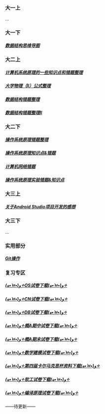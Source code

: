 ### 大一上

...



### 大一下

##### [数据结构思维导图](docs/personal/DS)



### 大二上

##### [计算机系统原理的一些知识点和错题整理](docs/personal/CS)

##### [大学物理（Ⅱ）公式整理](docs/personal/UniversityPhysics2)

##### [数据结构错题整理](docs/personal/DS2)

##### [数据结构错题整理Ⅱ](docs/personal/DS3)



### 大二下

##### [操作系统原理错题整理](docs/personal/OS)

##### [操作系统原理知识点&错题](docs/personal/OS2)

##### [计算机网络错题](docs/personal/CN)

##### [操作系统原理实验错题&知识点](docs/personal/OS3)



### 大三上

##### [关于Android Studio项目开发的感想](docs/personal/Android)



### 大三下

...



### 实用部分

##### [Git操作](docs/personal/Git)



### 复习专区

##### <a href="/docs/downloads/os试卷.rar" download="os试卷.rar">(๑•̀ㅂ•́)و✧OS试卷下载(๑•̀ㅂ•́)و✧</a>

##### <a href="/docs/downloads/cn试卷.rar" download="cn试卷.rar">(๑•̀ㅂ•́)و✧CN试卷下载(๑•̀ㅂ•́)و✧</a>

##### <a href="/docs/downloads/db试卷.rar" download="db试卷.rar">(๑•̀ㅂ•́)و✧DB试卷下载(๑•̀ㅂ•́)و✧</a>

##### <a href="/docs/downloads/概A期中试卷.rar" download="概A期中试卷.rar">(๑•̀ㅂ•́)و✧概A期中试卷下载(๑•̀ㅂ•́)و✧</a>

##### <a href="/docs/downloads/概A期末试卷.rar" download="概A期末试卷.rar">(๑•̀ㅂ•́)و✧概A期末试卷下载(๑•̀ㅂ•́)و✧</a>

##### <a href="/docs/downloads/数学建模试卷.rar" download="数学建模试卷.rar">(๑•̀ㅂ•́)و✧数学建模试卷下载(๑•̀ㅂ•́)و✧</a>

##### <a href="/docs/downloads/第四届卡尔马克思杯.rar" download="第四届卡尔马克思杯.rar">(๑•̀ㅂ•́)و✧第四届卡尔马克思杯资料下载(๑•̀ㅂ•́)و✧</a>

##### <a href="/docs/downloads/软工试卷.rar" download="软工试卷.rar">(๑•̀ㅂ•́)و✧软工试卷下载(๑•̀ㅂ•́)و✧</a>

##### <a href="/docs/downloads/编译原理试卷.rar" download="编译原理试卷.rar">(๑•̀ㅂ•́)و✧编译原理试卷下载(๑•̀ㅂ•́)و✧</a>

——待更新——

